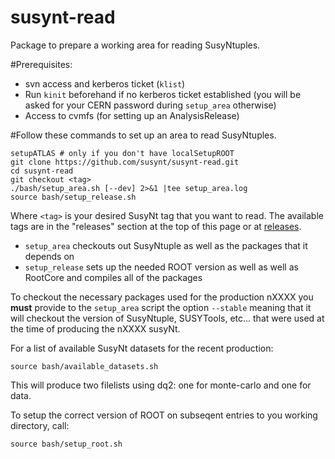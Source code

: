 susynt-read
===========

Package to prepare a working area for reading SusyNtuples.

#Prerequisites:
- svn access and kerberos ticket (`klist`)
- Run `kinit` beforehand if no kerberos ticket established (you will be asked for your CERN password during `setup_area` otherwise)
- Access to cvmfs (for setting up an AnalysisRelease)

#Follow these commands to set up an area to read SusyNtuples.

```
setupATLAS # only if you don't have localSetupROOT
git clone https://github.com/susynt/susynt-read.git
cd susynt-read
git checkout <tag>
./bash/setup_area.sh [--dev] 2>&1 |tee setup_area.log
source bash/setup_release.sh
```
Where `<tag>` is your desired SusyNt tag that you want to read. The available tags are in the "releases" section
at the top of this page or at [releases](https://github.com/susynt/susynt-read/releases).

- `setup_area` checkouts out SusyNtuple as well as the packages that it depends on
- `setup_release` sets up the needed ROOT version as well as well as RootCore and compiles all of the packages

To checkout the necessary packages used for the production nXXXX you <b>must</b> provide to the `setup_area` script the option `--stable` meaning that it will checkout the version of SusyNtuple, SUSYTools, etc... that were used at the time of producing the nXXXX susyNt.

For a list of available SusyNt datasets for the recent production:
```
source bash/available_datasets.sh
```
This will produce two filelists using dq2: one for monte-carlo and one for data.

To setup the correct version of ROOT on subseqent entries to you working directory, call:
```
source bash/setup_root.sh
```
